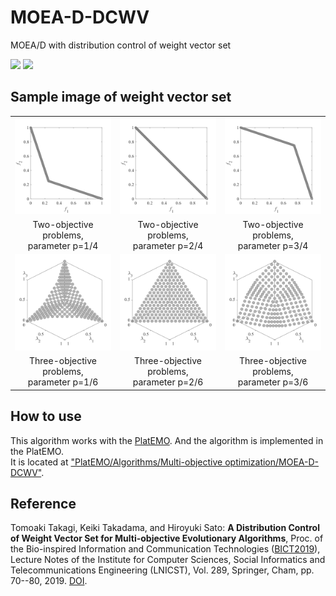 # MOEA-D-DCWV
 MOEA/D with distribution control of weight vector set

![](https://img.shields.io/github/languages/code-size/tomtkg/MOEA-D-DCWV)
![](https://img.shields.io/github/last-commit/tomtkg/MOEA-D-DCWV)


## Sample image of weight vector set
||||
|:-:|:-:|:-:|
|![image](image/M2_1.svg)|![image](image/M2_2.svg)|![image](image/M2_3.svg)|
|Two-objective problems,<br>parameter p=1/4|Two-objective problems,<br>parameter p=2/4|Two-objective  problems,<br>parameter p=3/4|
|![image](image/M3_1.svg)|![image](image/M3_2.svg)|![image](image/M3_3.svg)|
|Three-objective problems,<br>parameter p=1/6|Three-objective problems,<br>parameter p=2/6|Three-objective  problems,<br>parameter p=3/6|

## How to use
This algorithm works with the [PlatEMO](https://github.com/BIMK/PlatEMO/). And the algorithm is implemented in the PlatEMO.  
It is located at ["PlatEMO/Algorithms/Multi-objective optimization/MOEA-D-DCWV"](https://github.com/BIMK/PlatEMO/tree/master/PlatEMO/Algorithms/Multi-objective%20optimization/MOEA-D-DCWV).

## Reference
Tomoaki Takagi, Keiki Takadama, and Hiroyuki Sato: **A Distribution Control of Weight Vector Set for Multi-objective Evolutionary Algorithms**,  Proc. of the Bio-inspired Information and Communication Technologies ([BICT2019](https://bionetics2019.eai-conferences.org)), Lecture Notes of the Institute for Computer Sciences, Social Informatics and Telecommunications Engineering (LNICST), Vol. 289, Springer, Cham, pp. 70--80, 2019. [DOI](https://doi.org/10.1007/978-3-030-24202-2_6).
